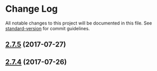 # Change Log

All notable changes to this project will be documented in this file.
See [standard-version](https://github.com/conventional-changelog/standard-version) for commit guidelines.

<a name="2.7.5"></a>
## [2.7.5](https://github.com/cloudflare/cf-ui/compare/cf-util-http-poll@2.7.3...cf-util-http-poll@2.7.5) (2017-07-27)




<a name="2.7.4"></a>
## [2.7.4](https://github.com/koddsson/cf-ui/compare/cf-util-http-poll@2.7.3...cf-util-http-poll@2.7.4) (2017-07-26)
